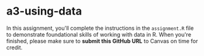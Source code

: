 # a3-using-data

In this assignment, you'll complete the instructions in the `assignment.R` file to demonstrate foundational skills of working with data in R. When you're finished, please make sure to **submit this GitHub URL** to Canvas on time for credit.
